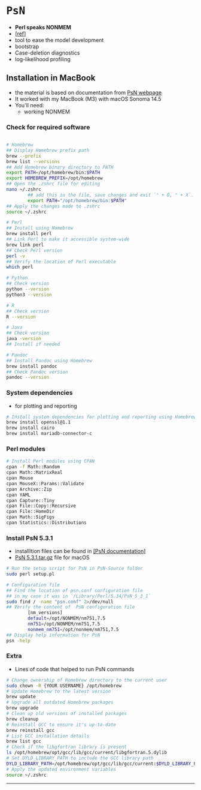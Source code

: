 # <kbd>**PsN**</kbd>
* **Perl speaks NONMEM**
* [[ref]](../articles/2005_Lindbom.pdf)
* tool to ease the model development
* bootstrap 
* Case-deletion diagnostics
* log-likelihood profiling

## Installation in MacBook
* the material is based on documentation from [PsN webpage](https://uupharmacometrics.github.io/PsN/install.html)
* It worked with my MacBook (M3) with macOS Sonoma 14.5
* You'll need:
    * working NONMEM 

### Check for required software
```sh

# Homebrew 
## Display Homebrew prefix path
brew --prefix
brew list --versions
## Add Homebrew binary directory to PATH
export PATH=/opt/homebrew/bin:$PATH 
export HOMEBREW_PREFIX=/opt/homebrew
## Open the .zshrc file for editing
nano ~/.zshrc 
        ## add this in the file, save changes and exit `⌃ + O, ⌃ + X`.
        export PATH="/opt/homebrew/bin:$PATH"
## Apply the changes made to .zshrc
source ~/.zshrc  

# Perl 
## Install using Homebrew
brew install perl
## Link Perl to make it accessible system-wide
brew link perl
## Check Perl version
perl -v
## Verify the location of Perl executable
which perl

# Python
## Check version
python --version
python3 --version

# R 
## Check version
R --version

# Java
## Check version
java -version
## Install if needed 

# Pandoc
## Install Pandoc using Homebrew
brew install pandoc
## Check Pandoc version
pandoc --version
```

### System dependencies
*  for plotting and reporting

```sh
# Install system dependencies for plotting and reporting using Homebrew
brew install openssl@1.1
brew install cairo
brew install mariadb-connector-c
```

### Perl modules
```sh
# Install Perl modules using CPAN
cpan -f Math::Random
cpan Math::MatrixReal
cpan Mouse
cpan MouseX::Params::Validate
cpan Archive::Zip
cpan YAML
cpan Capture::Tiny
cpan File::Copy::Recursive
cpan File::HomeDir
cpan Math::SigFigs
cpan Statistics::Distributions
```

### Install PsN 5.3.1 
* installltion files can be found in [[PsN documentation]](https://uupharmacometrics.github.io/PsN/download.html)
* [PsN 5.3.1.tar.gz](https://github.com/UUPharmacometrics/PsN/releases/download/v5.3.1/PsN-5.3.1.tar.gz) file for macOS

```sh
# Run the setup script for PsN in PsN-Source folder
sudo perl setup.pl

# Configuration file
## Find the location of psn.conf configuration file 
## in my case it was in `/Library/Perl/5.34/PsN_5_3_1`
sudo find / -name "psn.conf" 2>/dev/null 
## Verify the content of  PsN configuration file
        [nm_versions]
        default=/opt/NONMEM/nm751,7.5
        nm751=/opt/NONMEM/nm751,7.5
        nonmem_nm751=/opt/nonmem/nm751,7.5
## Display help information for PsN
psn -help
```

### Extra 
* Lines of code that helped to run PsN commands

```sh
# Change ownership of Homebrew directory to the current user
sudo chown -R {YOUR USERNAME} /opt/homebrew
# Update Homebrew to the latest version
brew update
# Upgrade all outdated Homebrew packages
brew upgrade
# Clean up old versions of installed packages
brew cleanup
# Reinstall GCC to ensure it's up-to-date
brew reinstall gcc
# List GCC installation details
brew list gcc
# Check if the libgfortran library is present
ls /opt/homebrew/opt/gcc/lib/gcc/current/libgfortran.5.dylib
# Set DYLD_LIBRARY_PATH to include the GCC library path
DYLD_LIBRARY_PATH=/opt/homebrew/opt/gcc/lib/gcc/current:$DYLD_LIBRARY_PATH
# Apply the updated environment variables
source ~/.zshrc 
```

---